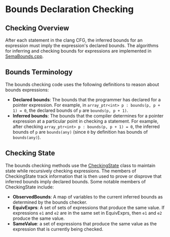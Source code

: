 # Bounds Declaration Checking

## Checking Overview
After each statement in the clang CFG, the inferred bounds for an expression must imply the expression's declared bounds. The algorithms for inferring and checking bounds for expressions are implemented in [SemaBounds.cpp](https://github.com/microsoft/checkedc-clang/blob/master/clang/lib/Sema/SemaBounds.cpp).

## Bounds Terminology
The bounds checking code uses the following definitions to reason about bounds expressions:
- **Declared bounds**: The bounds that the programmer has declared for a pointer expression. For example, in `array_ptr<int> p : bounds(p, p + 1) = 0`, the declared bounds of `p` are `bounds(p, p + 1)`.
- **Inferred bounds**: The bounds that the compiler determines for a pointer expression at a particular point in checking a statement. For example, after checking `array_ptr<int> p : bounds(p, p + 1) = 0`, the inferred bounds of `p` are `bounds(any)` (since `0` by definition has bounds of `bounds(any)`).

## Checking State
The bounds checking methods use the [CheckingState](https://github.com/microsoft/checkedc-clang/blob/master/clang/lib/Sema/SemaBounds.cpp#L661) class to maintain state while recursively checking expressions. The members of CheckingState track information that is then used to prove or disprove that inferred bounds imply declared bounds. Some notable members of CheckingState include:
- **ObservedBounds**: A map of variables to the current inferred bounds as determined by the bounds checker.
- **EquivExprs**: A set of sets of expressions that produce the same value. If expressions `e1` and `e2` are in the same set in EquivExprs, then `e1` and `e2` produce the same value.
- **SameValue**: a set of expressions that produce the same value as the expression that is currently being checked.